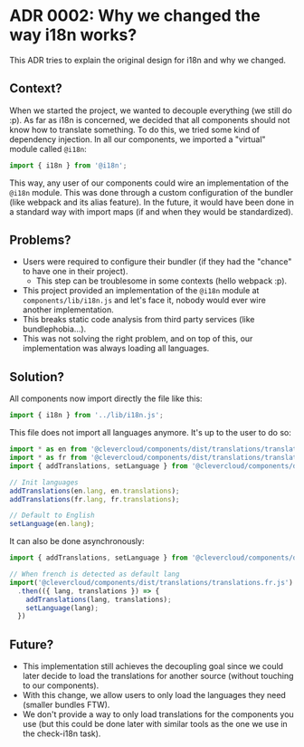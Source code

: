 # ADR 0002: Why we changed the way i18n works?

This ADR tries to explain the original design for i18n and why we changed.

## Context?

When we started the project, we wanted to decouple everything (we still do :p).
As far as i18n is concerned, we decided that all components should not know how to translate something.
To do this, we tried some kind of dependency injection.
In all our components, we imported a "virtual" module called `@i18n`:

```js
import { i18n } from '@i18n';
```

This way, any user of our components could wire an implementation of the `@i18n` module.
This was done through a custom configuration of the bundler (like webpack and its alias feature).
In the future, it would have been done in a standard way with import maps (if and when they would be standardized).

## Problems?

* Users were required to configure their bundler (if they had the "chance" to have one in their project).
  * This step can be troublesome in some contexts (hello webpack :p).
* This project provided an implementation of the `@i18n` module at `components/lib/i18n.js` and let's face it, nobody would ever wire another implementation. 
* This breaks static code analysis from third party services (like bundlephobia...).
* This was not solving the right problem, and on top of this, our implementation was always loading all languages.

## Solution?

All components now import directly the file like this:

```js
import { i18n } from '../lib/i18n.js';
```

This file does not import all languages anymore.
It's up to the user to do so:
 
```js
import * as en from '@clevercloud/components/dist/translations/translations.en.js';
import * as fr from '@clevercloud/components/dist/translations/translations.fr.js';
import { addTranslations, setLanguage } from '@clevercloud/components/dist/lib/i18n.js';

// Init languages
addTranslations(en.lang, en.translations);
addTranslations(fr.lang, fr.translations);

// Default to English
setLanguage(en.lang);
```
 
It can also be done asynchronously:

```js
import { addTranslations, setLanguage } from '@clevercloud/components/dist/lib/i18n.js';

// When french is detected as default lang
import('@clevercloud/components/dist/translations/translations.fr.js')
  .then(({ lang, translations }) => {
    addTranslations(lang, translations);
    setLanguage(lang);
  })
```

## Future?

* This implementation still achieves the decoupling goal since we could later decide to load the translations for another source (without touching to our components).
* With this change, we allow users to only load the languages they need (smaller bundles FTW).
* We don't provide a way to only load translations for the components you use (but this could be done later with similar tools as the one we use in the check-i18n task).
